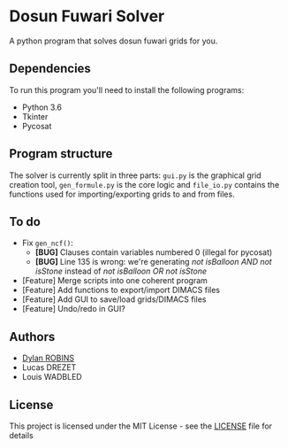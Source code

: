# Dosun Fuwari Solver

A python program that solves dosun fuwari grids for you.

## Dependencies

To run this program you'll need to install the following programs:
+ Python 3.6
+ Tkinter
+ Pycosat

## Program structure

The solver is currently split in three parts: `gui.py` is the graphical grid creation tool, `gen_formule.py` is the core logic and `file_io.py` contains the functions used for importing/exporting grids to and from files.

## To do

+ Fix `gen_ncf()`:
    + **[BUG]** Clauses contain variables numbered 0 (illegal for pycosat)
    + **[BUG]** Line 135 is wrong: we're generating *not isBalloon AND not isStone* instead of *not isBalloon OR not isStone*
+ [Feature] Merge scripts into one coherent program
+ [Feature] Add functions to export/import DIMACS files
+ [Feature] Add GUI to save/load grids/DIMACS files
+ [Feature] Undo/redo in GUI?

## Authors
+ [Dylan ROBINS](https://github.com/dylan-robins/)
+ Lucas DREZET
+ Louis WADBLED

## License

This project is licensed under the MIT License - see the [LICENSE](LICENSE) file for details